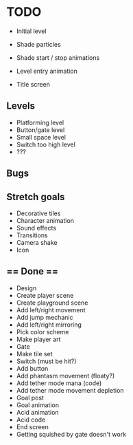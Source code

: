# TODO

- Initial level
- Shade particles
- Shade start / stop animations

- Level entry animation
- Title screen

## Levels

- Platforming level
- Button/gate level
- Small space level
- Switch too high level
- ???

## Bugs

## Stretch goals

- Decorative tiles
- Character animation
- Sound effects
- Transitions
- Camera shake
- Icon

## == Done ==

- Design
- Create player scene
- Create playground scene
- Add left/right movement
- Add jump mechanic
- Add left/right mirroring
- Pick color scheme
- Make player art
- Gate
- Make tile set
- Switch (must be hit?)
- Add button
- Add phantasm movement (floaty?)
- Add tether mode mana (code)
- Add tether mode movement depletion
- Goal post
- Goal animation
- Acid animation
- Acid code
- End screen
- Getting squished by gate doesn't work

